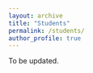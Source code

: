 ```yaml
---
layout: archive
title: "Students"
permalink: /students/
author_profile: true
---
```


To be updated. 
